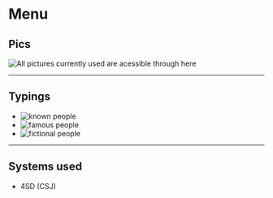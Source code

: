 # Menu

## Pics

![All pictures currently used are acessible through here](https://github.com/HugoParada19/healer_typing_list/tree/master/pics)

---

## Typings

- ![known people]()
- ![famous people](unavailable)
- ![fictional people](unavailable)

---

## Systems used

- 4SD (CSJ)
